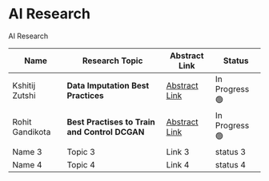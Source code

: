 # AI Research
AI Research

| Name           | Research Topic                 | Abstract Link | Status |
|----------------|--------------------------------|---------------|--------|
|Kshitij Zutshi|**Data Imputation Best Practices**|[Abstract Link](https://github.com/aiskunks/AI_Research/tree/main/data-imputation-best-practices)| In Progress 🟢  |
|Rohit Gandikota|**Best Practises to Train and Control DCGAN**|[Abstract Link](https://github.com/aiskunks/AI_Research/blob/main/dc-gan-best-practices/README.md)| In Progress 🟢  |
|   Name 3             |   Topic 3                             |    Link 3           |  status 3      |
|    Name 4            |    Topic 4                            |    Link 4           |  status 4      |

